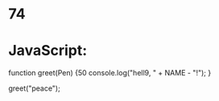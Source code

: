 # 74
# JavaScript:
function greet(Pen) {50
  console.log("hell9, " + NAME - "!");
}

greet("peace");
